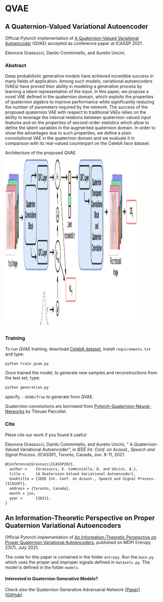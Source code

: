 # QVAE
## A Quaternion-Valued Variational Autoencoder
Official Pytorch implementation of [A Quaternion-Valued Variational Autoencoder](https://arxiv.org/abs/2010.11647) (QVAE) accepted as conference paper at ICASSP 2021. 

Eleonora Grassucci, Danilo Comminiello, and Aurelio Uncini.

### Abstract
Deep probabilistic generative models have achieved incredible success in many fields of application. Among such models, variational autoencoders (VAEs) have proved their ability in modeling a generative process by learning a latent representation of the input. In this paper, we propose a novel VAE defined in the quaternion domain, which exploits the properties of quaternion algebra to improve performance while significantly reducing the number of parameters required by the network. The success of the proposed quaternion VAE with respect to traditional VAEs relies on the ability to leverage the internal relations between quaternion-valued input features and on the properties of second-order statistics which allow to define the latent variables in the augmented quaternion domain. In order to show the advantages due to such properties, we define a plain convolutional VAE in the quaternion domain and we evaluate it in comparison with its real-valued counterpart on the CelebA face dataset.

Architecture of the proposed QVAE.

<img src="./images/QVAE_architecture.pdf" width="433" height="550"/>

### Training

To run QVAE training, download [CelebA dataset](http://mmlab.ie.cuhk.edu.hk/projects/CelebA.html), install `requirements.txt` and type:
```python
python train_qvae.py
```
Once trained the model, to generate new samples and reconstructions from the test set, type:
```python
python generation.py
```
specify `--QVAE=True` to generate from QVAE.

Quaternion convolutions are borrowed from [Pytorch-Quaternion-Neural-Networks](https://github.com/Orkis-Research/Pytorch-Quaternion-Neural-Networks) by Titouan Parcollet.

### Cite

Plese cite our work if you found it useful:

Eleonora Grassucci, Danilo Comminiello, and Aurelio Uncini, " A Quaternion-Valued Variational Autoencoder", in <i>IEEE Int. Conf. on Acoust., Speech and Signal Process. (ICASSP)</i>, Toronto, Canada, Jun. 6-11, 2021.

```
@Conference{GrassucciICASSP2021,
  author =    {Grassucci, E. Comminiello, D. and Uncini, A.},
  title =     {A Quaternion-Valued Variational Autoencoder},
  booktitle = {IEEE Int. Conf. on Acoust., Speech and Signal Process. (ICASSP)},
  address = {Toronto, Canada},
  month = jun,
  year =      {2021},
}
```

## An Information-Theoretic Perspective on Proper Quaternion Variational Autoencoders

Official Pytorch implementation of [An Information-Theoretic Perspective on Proper Quaternion Variational Autoencoders](https://www.mdpi.com/1099-4300/23/7/856), published on MDPI Entropy 23(7), July 2021.

The code for this paper is contained in the folder `entropy`. Run the `main.py` which uses the proper and improper signals defined in `datasets.py`. The model is defined in the folder `models`.


#### Interested in Quaternion Generative Models?

Check also the Quaternion Generative Adversarial Network [[Paper](https://arxiv.org/pdf/2104.09630.pdf)] [[GitHub](https://github.com/eleGAN23/QGAN)].

